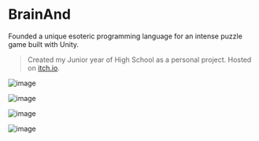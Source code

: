 # BrainAnd

Founded a unique esoteric programming language for an intense puzzle game built with Unity.
> Created my Junior year of High School as a personal project. Hosted on [itch.io](https://cubetures.itch.io/brainand).

![image](https://github.com/owenshadburne/BrainAnd/assets/124115160/01ab9e6c-083a-4436-9404-2ae36d016731)

![image](https://github.com/owenshadburne/BrainAnd/assets/124115160/76223a57-77cd-4eba-9f87-6b5da53c6a01)

![image](https://github.com/owenshadburne/BrainAnd/assets/124115160/c2474b19-3421-426c-85af-791cce9765f0)

![image](https://github.com/owenshadburne/BrainAnd/assets/124115160/0b5dc466-0d55-4435-b782-a3336216bd27)
